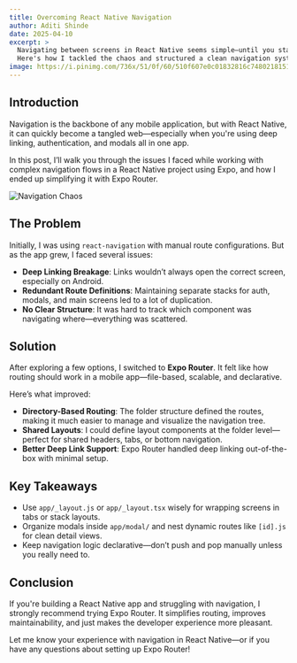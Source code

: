 ```yaml
---
title: Overcoming React Native Navigation 
author: Aditi Shinde  
date: 2025-04-10  
excerpt: >  
  Navigating between screens in React Native seems simple—until you start integrating deep links, modals, and authentication flows.
  Here's how I tackled the chaos and structured a clean navigation system using Expo Router.  
image: https://i.pinimg.com/736x/51/0f/60/510f607e0c01832816c7480218151cb9.jpg 
---
```


## Introduction

Navigation is the backbone of any mobile application, but with React Native, it can quickly become a tangled web—especially when you're using deep linking, authentication, and modals all in one app.

In this post, I’ll walk you through the issues I faced while working with complex navigation flows in a React Native project using Expo, and how I ended up simplifying it with Expo Router.

![Navigation Chaos](https://i.pinimg.com/736x/51/0f/60/510f607e0c01832816c7480218151cb9.jpg)

## The Problem

Initially, I was using `react-navigation` with manual route configurations. But as the app grew, I faced several issues:

- **Deep Linking Breakage**: Links wouldn’t always open the correct screen, especially on Android.
- **Redundant Route Definitions**: Maintaining separate stacks for auth, modals, and main screens led to a lot of duplication.
- **No Clear Structure**: It was hard to track which component was navigating where—everything was scattered.

## Solution

After exploring a few options, I switched to **Expo Router**. It felt like how routing should work in a mobile app—file-based, scalable, and declarative.

Here’s what improved:

- **Directory-Based Routing**: The folder structure defined the routes, making it much easier to manage and visualize the navigation tree.
- **Shared Layouts**: I could define layout components at the folder level—perfect for shared headers, tabs, or bottom navigation.
- **Better Deep Link Support**: Expo Router handled deep linking out-of-the-box with minimal setup.

## Key Takeaways

- Use `app/_layout.js` or `app/_layout.tsx` wisely for wrapping screens in tabs or stack layouts.
- Organize modals inside `app/modal/` and nest dynamic routes like `[id].js` for clean detail views.
- Keep navigation logic declarative—don’t push and pop manually unless you really need to.

## Conclusion

If you're building a React Native app and struggling with navigation, I strongly recommend trying Expo Router. It simplifies routing, improves maintainability, and just makes the developer experience more pleasant.

Let me know your experience with navigation in React Native—or if you have any questions about setting up Expo Router!
